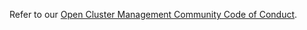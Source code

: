 [comment]: # ( Copyright Contributors to the Open Cluster Management project )

Refer to our [Open Cluster Management Community Code of Conduct](https://github.com/stolostron-io/community/blob/main/CODE_OF_CONDUCT.md).

